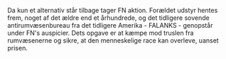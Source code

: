 Da kun et alternativ står tilbage tager FN aktion. Forældet udstyr
hentes frem, noget af det ældre end et århundrede, og det tidligere
sovende antirumvæsenbureau fra det tidligere Amerika - FALANKS -
genopstår under FN's auspicier. Dets opgave er at kæmpe mod truslen fra
rumvæsenerne og sikre, at den menneskelige race kan overleve, uanset
prisen.